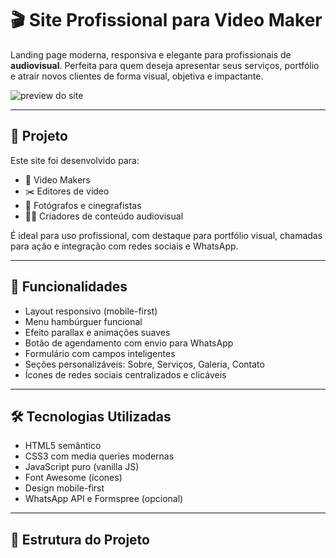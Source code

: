 # 🎬 Site Profissional para Video Maker

Landing page moderna, responsiva e elegante para profissionais de **audiovisual**. Perfeita para quem deseja apresentar seus serviços, portfólio e atrair novos clientes de forma visual, objetiva e impactante.

![preview do site](https://taliglaev03.github.io/site-video-maker/)

---

## 📌 Projeto

Este site foi desenvolvido para:

- 🎥 Video Makers
- ✂️ Editores de vídeo
- 📸 Fotógrafos e cinegrafistas
- 🧑‍💻 Criadores de conteúdo audiovisual

É ideal para uso profissional, com destaque para portfólio visual, chamadas para ação e integração com redes sociais e WhatsApp.

---

## 🚀 Funcionalidades

- Layout responsivo (mobile-first)
- Menu hambúrguer funcional
- Efeito parallax e animações suaves
- Botão de agendamento com envio para WhatsApp
- Formulário com campos inteligentes
- Seções personalizáveis: Sobre, Serviços, Galeria, Contato
- Ícones de redes sociais centralizados e clicáveis

---

## 🛠️ Tecnologias Utilizadas

- HTML5 semântico
- CSS3 com media queries modernas
- JavaScript puro (vanilla JS)
- Font Awesome (ícones)
- Design mobile-first
- WhatsApp API e Formspree (opcional)

---

## 📂 Estrutura do Projeto

